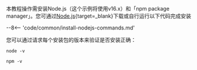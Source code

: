 本教程操作需安装Node.js（这个示例将使用v16.x）和「npm package manager」。您可通过[Node.js](https://nodejs.org/en/download/){target=_blank}下载或自行运行以下代码完成安装

--8<-- 'code/common/install-nodejs-commands.md'

您可以通过请求每个安装包的版本来验证是否安装正确：

```
node -v
```

```
npm -v
```